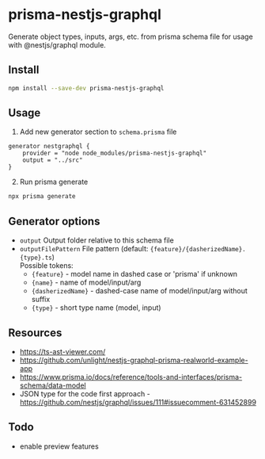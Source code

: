 # prisma-nestjs-graphql

Generate object types, inputs, args, etc. from prisma schema file for usage with @nestjs/graphql module.

## Install

```sh
npm install --save-dev prisma-nestjs-graphql
```

## Usage

1. Add new generator section to `schema.prisma` file

```prisma
generator nestgraphql {
    provider = "node node_modules/prisma-nestjs-graphql"
    output = "../src"
}
```

2. Run prisma generate

```sh
npx prisma generate
```

## Generator options

-   `output` Output folder relative to this schema file
-   `outputFilePattern` File pattern (default: `{feature}/{dasherizedName}.{type}.ts`)  
    Possible tokens:
    -   `{feature}` - model name in dashed case or 'prisma' if unknown
    -   `{name}` - name of model/input/arg
    -   `{dasherizedName}` - dashed-case name of model/input/arg without suffix
    -   `{type}` - short type name (model, input)

## Resources

-   https://ts-ast-viewer.com/
-   https://github.com/unlight/nestjs-graphql-prisma-realworld-example-app
-   https://www.prisma.io/docs/reference/tools-and-interfaces/prisma-schema/data-model
-   JSON type for the code first approach - https://github.com/nestjs/graphql/issues/111#issuecomment-631452899

## Todo

-   enable preview features
